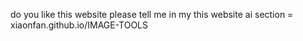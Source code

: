 do you like this website please tell me in my this website ai section = xiaonfan.github.io/IMAGE-TOOLS
